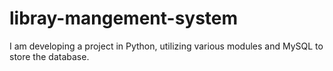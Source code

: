 # libray-mangement-system
I am developing a project in Python, utilizing various modules and MySQL to store the database.
